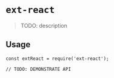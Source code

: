 # `ext-react`

> TODO: description

## Usage

```
const extReact = require('ext-react');

// TODO: DEMONSTRATE API
```
